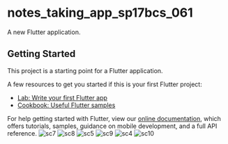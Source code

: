 # notes_taking_app_sp17bcs_061

A new Flutter application.

## Getting Started

This project is a starting point for a Flutter application.

A few resources to get you started if this is your first Flutter project:

- [Lab: Write your first Flutter app](https://flutter.dev/docs/get-started/codelab)
- [Cookbook: Useful Flutter samples](https://flutter.dev/docs/cookbook)

For help getting started with Flutter, view our
[online documentation](https://flutter.dev/docs), which offers tutorials,
samples, guidance on mobile development, and a full API reference.
![sc7](https://user-images.githubusercontent.com/72099635/104084702-3e971880-526b-11eb-8bf2-38d8cace89df.PNG)
![sc8](https://user-images.githubusercontent.com/72099635/104084706-435bcc80-526b-11eb-9b31-d406d7593e10.PNG)
![sc5](https://user-images.githubusercontent.com/72099635/104084708-48b91700-526b-11eb-8eb9-be4b5993be4e.PNG)
![sc9](https://user-images.githubusercontent.com/72099635/104084713-5b335080-526b-11eb-9cc1-fbb88ab9da0c.PNG)
![sc4](https://user-images.githubusercontent.com/72099635/104084717-5f5f6e00-526b-11eb-8bf3-b765c61c58c5.PNG)
![sc10](https://user-images.githubusercontent.com/72099635/104084720-64242200-526b-11eb-94dd-99d92994089c.PNG)
